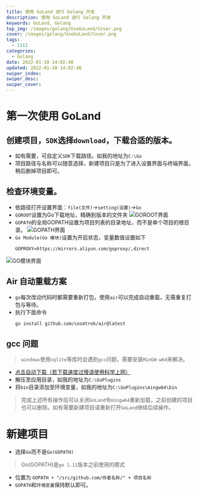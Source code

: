 ```yaml
---
title: 使用 GoLand 进行 Golang 开发
description: 使用 GoLand 进行 Golang 开发
keywords: GoLand, Golang
top_img: /images/golang/UseGoLand/Cover.png
cover: /images/golang/UseGoLand/Cover.png
tags:
  - 1111
categories:
  - Golang
date: 2022-01-10 14:02:48
updated: 2022-01-10 14:02:48
swiper_index:
swiper_desc:
swiper_cover:
---
```


# 第一次使用 GoLand

## 创建项目，`SDK`选择`download`，下载合适的版本。

* 如有需要，可自定义`SDK`下载路径。如我的地址为`C:\Go`
* 项目路径与名称可以随意选择，新建项目只是为了进入设置界面与终端界面，稍后删掉项目即可。

## 检查环境变量。
* 依路径打开设置界面：`file(文件)`->`setting(设置)`->`Go`
* `GOROOT`设置为Go下载地址，精确到版本的文件夹
![GOROOT界面](/images/golang/UseGoLand/01.png)
* `GOPATH`的全局GOPATH设置为项目列表的目录地址，而不是单个项目的根目录。
![GOPATH界面](/images/golang/UseGoLand/02.png)
* `Go Module(Go 模块)`设置为开启状态，变量数值设置如下
  ```text
  GOPROXY=https://mirrors.aliyun.com/goproxy/,direct
  ```
![GO模块界面](/images/golang/UseGoLand/03.png)

## Air 自动重载方案

* `go`每次改动代码时都需要重新打包，使用`air`可以完成自动重载，无需重复打包与等待。
* 执行下面命令
  ```bash
  go install github.com/cosmtrek/air@latest
  ```

## gcc 问题

> `windows`使用`sqlite`等库时会遇到`gcc`问题，需要安装`MinGW-w64`来解决。
* [点击自动下载（若下载速度过慢请使用科学上网）](https://versaweb.dl.sourceforge.net/project/mingw-w64/Toolchains%20targetting%20Win64/Personal%20Builds/mingw-builds/8.1.0/threads-posix/seh/x86_64-8.1.0-release-posix-seh-rt_v6-rev0.7z)
* 解压至应用目录，如我的地址为`C:\GoPlugins`
* 将`bin`目录添加至环境变量，如我的地址为`C:\GoPlugins\mingw64\bin`

> 完成上述所有操作后可以关闭`GoLand`令`mingw64`重新加载，之前创建的项目也可以删除。如有需要新建项目请重新打开`GoLand`继续后续操作。

# 新建项目

* 选择`Go`而不是`Go(GOPATH)`
> Go(GOPATH)是`go 1.11`版本之前使用的模式
* 位置为 `GOPATH + "/src/github.com/作者名称/" + 项目名称`
* `GOPATH`和`环境变量`保持默认即可。
